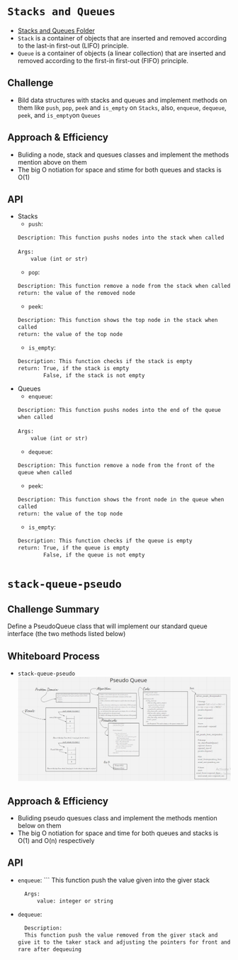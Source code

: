 
# `Stacks and Queues`

- [Stacks and Queues Folder](https://github.com/majedalswaeer/data-structures-and-algorithms/tree/stack-and-queue/python/stacks_and_queues)
- `Stack` is a container of objects that are inserted and removed according to the last-in first-out (LIFO) principle.
- `Queue` is a container of objects (a linear collection) that are inserted and removed according to the first-in first-out (FIFO) principle.


## Challenge
- Bild data structures with stacks and queues and implement methods on them like `push`, `pop`, `peek` and `is_empty` on `Stacks`, also, `enqueue`, `dequeue`, `peek`, and `is_empty`on `Queues`

## Approach & Efficiency
- Buliding a node, stack and quesues classes and implement the methods mention above on them
- The big O notiation for space and stime for both queues and stacks is O(1)

## API
- Stacks
    - `push`:
    ```
    Description: This function pushs nodes into the stack when called

    Args:
        value (int or str)
    ```
    - `pop`:
    ```
    Description: This function remove a node from the stack when called
    return: the value of the removed node
    ```
    - `peek`:
    ```
    Description: This function shows the top node in the stack when called
    return: the value of the top node
    ```
    - `is_empty`:
    ```
    Description: This function checks if the stack is empty
    return: True, if the stack is empty
            False, if the stack is not empty
    ```
- Queues
    - `enqueue`:
    ```
    Description: This function pushs nodes into the end of the queue when called

    Args:
        value (int or str)
    ```
    - `dequeue`:
    ```
    Description: This function remove a node from the front of the queue when called
    ```
    - `peek`:
    ```
    Description: This function shows the front node in the queue when called
    return: the value of the top node
    ```
    - `is_empty`:
    ```
    Description: This function checks if the queue is empty
    return: True, if the queue is empty
            False, if the queue is not empty
    ```
# `stack-queue-pseudo`

## Challenge Summary
Define a PseudoQueue class that will implement our standard queue interface (the two methods listed below)

## Whiteboard Process
- `stack-queue-pseudo`
![stack-queue-pseudo](stack-queue-pseudo.PNG)

## Approach & Efficiency
- Buliding pseudo quesues class and implement the methods mention below on them
- The big O notiation for space and time for both queues and stacks is O(1) and O(n) respectively

## API
- `enqueue`:
        ```
        This function push the value given into the giver stack

        Args:
            value: integer or string

- `dequeue`:


        Description:
        This function push the value removed from the giver stack and give it to the taker stack and adjusting the pointers for front and rare after dequeuing









